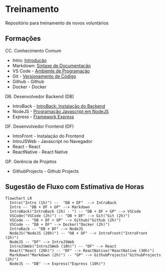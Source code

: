 # Treinamento
Repositório para treinamento de novos voluntários

## Formações

CC. Conhecimento Comum
  * Intro: [Introdução](introducao.md)
  * Markdown: [Sintaxe de Documentação](markdown.md)
  * VS Code - [Ambiente de Programação](vscode.md)
  * Git - [Versionamento de Código](git.md)
  * Github - Github
  * Docker - Docker

DB. Desenvolvedor Backend (DB)
  * IntroBack - [IntroBack: Instalação do Backend](instalacao_do_backend.md)
  * NodeJS - [Programação Javascript em NodeJS](nodejs.md)
  * Express - [Framework Express](express.md)

DF. Desenvolvedor Frontend (DF)
  * IntroFront - Instalação do Frontend
  * IntroJSWeb - Javascript no Navegador
  * React - React
  * ReactNative - React Native
 
GP. Gerência de Projetos
  * GithubProjects - Github Projects

## Sugestão de Fluxo com Estimativa de Horas

```mermaid
flowchart LR
  Intro("Intro (1h)") --  "DB + DF"  --> IntroBack
  Intro -- "DB + DF + GP" --> Markdown
  IntroBack("IntroBack (2h) - ") -- "DB + DF + GP" --> VSCode 
  VSCode("VSCode (2h)") -- "DB + DF" --> Git("Git (2h)")
  VSCode -- "DB + DF + GP" --> Github("Github (2h)")
  VSCode -- "DB + DF" --> Docker("Docker (2h)")
  IntroBack -- "DB + DF" --> NodeJS
  NodeJS("NodeJS (20h)") -- "DB + DF" --> IntroFront("IntroFront (2h)")
  NodeJS -- "DF" --> IntroJSWeb
  IntroJSWeb("IntroJSWeb (10h)") -- "DF" --> React
  React("React (20h)") -- "DF" --> ReactNative("ReactNative (30h)")
  Markdown("Markdown (2h)") -- "GP" --> GithubProjects("GithubProjects (2h)")
  NodeJS -- "DB" --> Express("Express (10h)")
```